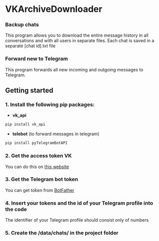 # VKArchiveDownloader
### Backup chats
This program allows you to download the entire message history in all conversations and with all users in separate files. Each chat is saved in a separate [chat id].txt file
### Forward new to Telegram
This program forwards all new incoming and outgoing messages to Telegram.
## Getting started
### 1. Install the following pip packages:
- **vk_api**
```bash
pip install vk_api
```
- **telebot** (to forward messages in telegram)
```bash
pip install pyTelegramBotAPI
```
### 2. Get the access token VK
You can do this on [this website](https://vkhost.github.io/)
### 3. Get the Telegram bot token
You can get token from [BotFather](https://telegram.me/BotFather)
### 4. Insert your tokens and the id of your Telegram profile into the code 
The identifier of your Telegram profile should consist only of numbers
### 5. Create the /data/chats/ in the project folder
